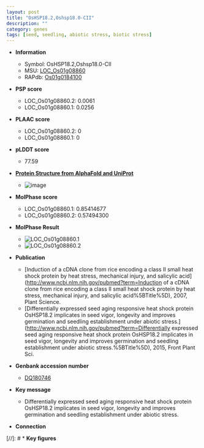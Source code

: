 ```yaml
---
layout: post
title: "OsHSP18.2,Oshsp18.0-CII"
description: ""
category: genes
tags: [seed, seedling, abiotic stress, biotic stress]
---
```


* **Information**  
    + Symbol: OsHSP18.2,Oshsp18.0-CII  
    + MSU: [LOC_Os01g08860](http://rice.plantbiology.msu.edu/cgi-bin/ORF_infopage.cgi?orf=LOC_Os01g08860)  
    + RAPdb: [Os01g0184100](http://rapdb.dna.affrc.go.jp/viewer/gbrowse_details/irgsp1?name=Os01g0184100)  

* **PSP score**  
    + LOC_Os01g08860.2: 0.0061 
    + LOC_Os01g08860.1: 0.0256 

* **PLAAC score**  
    + LOC_Os01g08860.2: 0 
    + LOC_Os01g08860.1: 0 

* **pLDDT score**
    + 77.59

* **[Protein Structure from AlphaFold and UniProt](https://www.uniprot.org/uniprotkb/Q5VRY1/entry#structure)**
    + ![image](https://ricepsp.github.io/images/Q5/AF-Q5VRY1-F1.png)

* **MolPhase score**
    + LOC_Os01g08860.1: 0.85414677
    + LOC_Os01g08860.2: 0.57494300

* **MolPhase Result**
    + ![LOC_Os01g08860.1](https://304243504.github.io/Pictures/LOC_Os01g/LOC_Os01g08860.1.png)
    + ![LOC_Os01g08860.2](https://304243504.github.io/Pictures/LOC_Os01g/LOC_Os01g08860.2.png)

* **Publication**  
    + [Induction of a cDNA clone from rice encoding a class II small heat shock protein by heat stress, mechanical injury, and salicylic acid](http://www.ncbi.nlm.nih.gov/pubmed?term=Induction of a cDNA clone from rice encoding a class II small heat shock protein by heat stress, mechanical injury, and salicylic acid%5BTitle%5D), 2007, Plant Science.
    + [Differentially expressed seed aging responsive heat shock protein OsHSP18.2 implicates in seed vigor, longevity and improves germination and seedling establishment under abiotic stress.](http://www.ncbi.nlm.nih.gov/pubmed?term=Differentially expressed seed aging responsive heat shock protein OsHSP18.2 implicates in seed vigor, longevity and improves germination and seedling establishment under abiotic stress.%5BTitle%5D), 2015, Front Plant Sci.

* **Genbank accession number**  
    + [DQ180746](http://www.ncbi.nlm.nih.gov/nuccore/DQ180746)

* **Key message**  
    + Differentially expressed seed aging responsive heat shock protein OsHSP18.2 implicates in seed vigor, longevity and improves germination and seedling establishment under abiotic stress.

* **Connection**  

[//]: # * **Key figures**  



